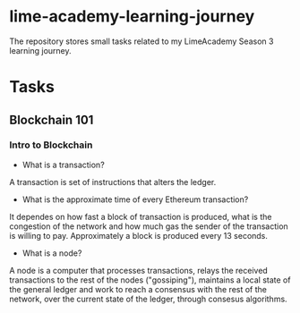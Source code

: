 # lime-academy-learning-journey
The repository stores small tasks related to my LimeAcademy Season 3 learning journey.

# Tasks 
## Blockchain 101
### Intro to Blockchain
- What is a transaction?

A transaction is set of instructions that alters the ledger.

- What is the approximate time of every Ethereum transaction?

It dependes on how fast a block of transaction is produced, what is the congestion of the network and how much gas the sender of the transaction is willing to pay.
Approximately a block is produced every 13 seconds.

- What is a node?

A node is a computer that processes transactions, relays the received transactions to the rest of the nodes ("gossiping"), maintains a local state of the general ledger and work to reach a consensus with the rest of the network, over the current state of the ledger, through consesus algorithms.

